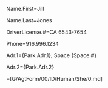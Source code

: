 Name.First=Jill

Name.Last=Jones

DriverLicense.#=CA 6543-7654

Phone=916.996.1234

Adr.1={Park.Adr.1}, Space {Space.#}

Adr.2={Park.Adr.2}

=[G/AgtForm/00/ID/Human/She/0.md]
